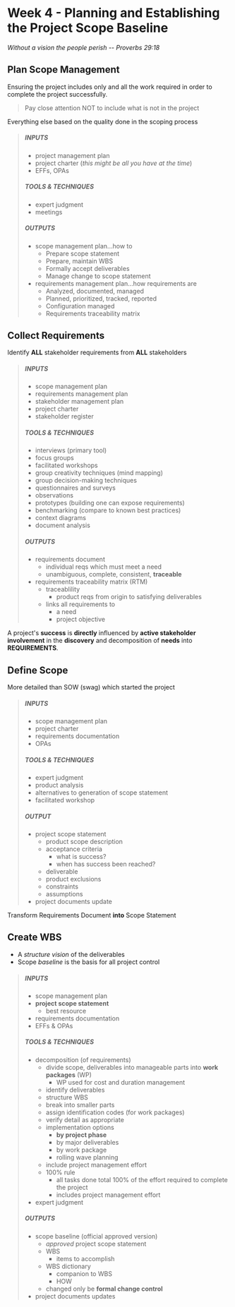 # Week 4 - Planning and Establishing the Project Scope Baseline



*Without a vision the people perish -- Proverbs 29:18*



## Plan Scope Management

Ensuring the project includes only and all the work required in order to complete the project successfully.

> Pay close attention NOT to include what is not in the project

Everything else based on the quality done in the scoping process

> ##### INPUTS
>
> - project management plan
> - project charter (*this might be all you have at the time*)
> - EFFs, OPAs
>
> ##### TOOLS & TECHNIQUES
>
> - expert judgment
> - meetings
>
> ##### OUTPUTS
>
> - scope management plan...how to
>   - Prepare scope statement
>   - Prepare, maintain WBS
>   - Formally accept deliverables
>   - Manage change to scope statement
> - requirements management plan...how requirements are
>   - Analyzed, documented, managed
>   - Planned, prioritized, tracked, reported
>   - Configuration managed
>   - Requirements traceability matrix

## Collect Requirements

Identify **ALL** stakeholder requirements from **ALL** stakeholders

> ##### INPUTS
>
> - scope management plan
> - requirements management plan
> - stakeholder management plan
> - project charter
> - stakeholder register
>
> ##### TOOLS & TECHNIQUES
>
> - interviews (primary tool)
> - focus groups
> - facilitated workshops
> - group creativity techniques (mind mapping)
> - group decision-making techniques
> - questionnaires and surveys
> - observations
> - prototypes (building one can expose requirements)
> - benchmarking (compare to known best practices)
> - context diagrams
> - document analysis
>
> ##### OUTPUTS
>
> - requirements document
>   - individual reqs which must meet a need
>   - unambiguous, complete, consistent, **traceable**
> - requirements traceability matrix (RTM)
>   - traceablility
>     - product reqs from origin to satisfying deliverables
>   - links all requirements to
>     - a need
>     - project objective

A project's **success** is **directly** influenced by **active stakeholder involvement** in the **discovery** and decomposition of **needs** into **REQUIREMENTS**.

## Define Scope

More detailed than SOW (swag) which started the project

> ##### INPUTS
>
> - scope management plan
> - project charter
> - requirements documentation
> - OPAs
>
> ##### TOOLS & TECHNIQUES
>
> - expert judgment
> - product analysis
> - alternatives to generation of scope statement
> - facilitated workshop
>
> ##### OUTPUT
>
> - project scope statement
>   - product scope description
>   - acceptance criteria
>     - what is success?
>     - when has success been reached?
>   - deliverable
>   - product exclusions
>   - constraints
>   - assumptions
> - project documents update

Transform Requirements Document **into** Scope Statement

## Create WBS

- A *structure vision* of the deliverables
- Scope *baseline* is the basis for all project control

> ##### INPUTS
>
> - scope management plan
> - **project scope statement**
>   - best resource
> - requirements documentation
> - EFFs & OPAs
>
> ##### TOOLS & TECHNIQUES
>
> - decomposition (of requirements)
>   - divide scope, deliverables into manageable parts into **work packages** (WP)
>     - WP used for cost and duration management
>   - identify deliverables
>   - structure WBS
>   - break into smaller parts
>   - assign identification codes (for work packages)
>   - verify detail as appropriate
>   - implementation options
>     - **by project phase**
>     - by major deliverables
>     - by work package
>     - rolling wave planning
>   - include project management effort
>   - 100% rule
>     - all tasks done total 100% of the effort required to complete the project
>     - includes project management effort
> - expert judgment
>
> ##### OUTPUTS
>
> - scope baseline (official approved version)
>   - *approved* project scope statement
>   - WBS
>     - items to accomplish
>   - WBS dictionary
>     - companion to WBS
>     - HOW
>   - changed only be **formal change control**
> - project documents updates
